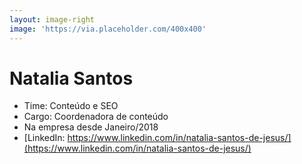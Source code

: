 ```yaml
---
layout: image-right
image: 'https://via.placeholder.com/400x400'
---
```

# Natalia Santos

* Time: Conteúdo e SEO
* Cargo: Coordenadora de conteúdo
* Na empresa desde Janeiro/2018
* [LinkedIn: https://www.linkedin.com/in/natalia-santos-de-jesus/](https://www.linkedin.com/in/natalia-santos-de-jesus/)
